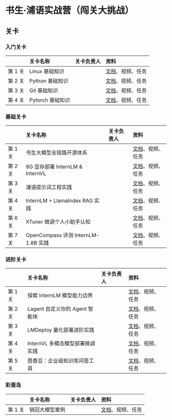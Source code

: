 # 书生·浦语实战营（闯关大挑战）




## 关卡

### 入门关卡

||关卡名称|关卡负责人|资料|
|:-----|:----|:----|:-----|
|第 1 关| Linux 基础知识 ||[文档](docs/L0/Linux)、视频、任务|
|第 2 关|Python 基础知识 | | [文档](docs/L0/Python)、视频、任务 |
|第 3 关|Git 基础知识||[文档](docs/L0/Git)、视频、任务|
|第 4 关| Pytorch 基础知识|| [文档](docs/L0/PyTorch)、视频、任务 |


### 基础关卡


||关卡名称|关卡负责人|资料|
|:-----|:----|:----|:-----|
|第 1 关| 书生大模型全链路开源体系 ||[文档](docs/L1/ToolChain)、视频、任务|
|第 2 关| 8G 显存部署 InternLM & InternVL | | [文档](docs/L1/HelloIntern)、视频、任务 |
|第 3 关| 浦语提示词工程实践 ||[文档](docs/L1/Prompt)、视频、任务|
|第 4 关| InternLM + LlamaIndex RAG 实践 || [文档](docs/L1/LlamaIndex)、视频、任务 |
|第 6 关| XTuner 微调个人小助手认知 || [文档](docs/L1/XTuner)、视频、任务 |
|第 7 关| OpenCompass 评测 InternLM-1.8B 实践 || [文档](OpenCompass)、视频、任务 |



### 进阶关卡

||关卡名称|关卡负责人|资料|
|:-----|:----|:----|:-----|
|第 1 关| 探索 InternLM 模型能力边界 ||[文档](docs/L2/BadCase)、视频、任务|
|第 2 关| Lagent 自定义你的 Agent 智能体 | | [文档](docs/L2/Lagent)、视频、任务 |
|第 3 关| LMDeploy 量化部署进阶实践 ||[文档](docs/L2/LMDeploy)、视频、任务|
|第 4 关| InternVL 多模态模型部署微调实践 || [文档](docs/L2/LMDeploy)、视频、任务 |
|第 5 关| 茴香豆：企业级知识库问答工具|| [文档](docs/L2/Huixiangdou)、视频、任务 |


### 彩蛋岛

||关卡名称|关卡负责人|资料|
|:-----|:----|:----|:-----|
|第 1 关| 销冠大模型案例 ||[文档](docs/EasterEgg/StreamerSales)、视频、任务|